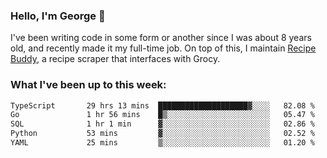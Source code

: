 ### Hello, I'm George 👋

I've been writing code in some form or another since I was about 8 years old, and recently made it my full-time job. On top of this, I maintain [Recipe Buddy](https://github.com/georgegebbett/recipe-buddy), a recipe scraper that interfaces with Grocy.  

<!--
**georgegebbett/georgegebbett** is a ✨ _special_ ✨ repository because its `README.md` (this file) appears on your GitHub profile.

Here are some ideas to get you started:

- 🔭 I’m currently working on ...
- 🌱 I’m currently learning ...
- 👯 I’m looking to collaborate on ...
- 🤔 I’m looking for help with ...
- 💬 Ask me about ...
- 📫 How to reach me: ...
- 😄 Pronouns: ...
- ⚡ Fun fact: ...
-->

### What I've been up to this week:
<!--START_SECTION:waka-->

```txt
TypeScript       29 hrs 13 mins  ████████████████████▓░░░░   82.08 %
Go               1 hr 56 mins    █▒░░░░░░░░░░░░░░░░░░░░░░░   05.47 %
SQL              1 hr 1 min      ▓░░░░░░░░░░░░░░░░░░░░░░░░   02.86 %
Python           53 mins         ▓░░░░░░░░░░░░░░░░░░░░░░░░   02.52 %
YAML             25 mins         ▒░░░░░░░░░░░░░░░░░░░░░░░░   01.20 %
```

<!--END_SECTION:waka-->
